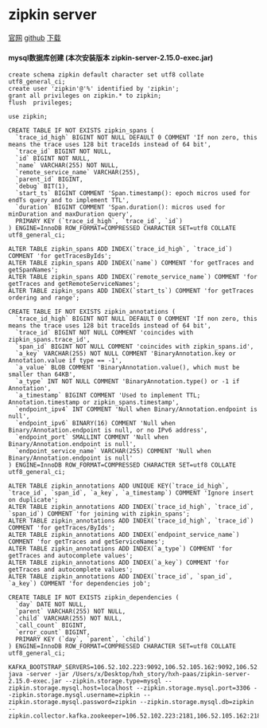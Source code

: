 # zipkin server

[官网](https://zipkin.io/) [github](https://github.com/openzipkin/zipkin) [下载](https://search.maven.org/remote_content?g=io.zipkin&a=zipkin-server&v=LATEST&c=exec)



#### mysql数据库创建 \(本次安装版本 zipkin-server-2.15.0-exec.jar\)


    create schema zipkin default character set utf8 collate utf8_general_ci;
    create user 'zipkin'@'%' identified by 'zipkin';
    grant all privileges on zipkin.* to zipkin;
    flush  privileges;

    use zipkin;

    CREATE TABLE IF NOT EXISTS zipkin_spans (
      `trace_id_high` BIGINT NOT NULL DEFAULT 0 COMMENT 'If non zero, this means the trace uses 128 bit traceIds instead of 64 bit',
      `trace_id` BIGINT NOT NULL,
      `id` BIGINT NOT NULL,
      `name` VARCHAR(255) NOT NULL,
      `remote_service_name` VARCHAR(255),
      `parent_id` BIGINT,
      `debug` BIT(1),
      `start_ts` BIGINT COMMENT 'Span.timestamp(): epoch micros used for endTs query and to implement TTL',
      `duration` BIGINT COMMENT 'Span.duration(): micros used for minDuration and maxDuration query',
      PRIMARY KEY (`trace_id_high`, `trace_id`, `id`)
    ) ENGINE=InnoDB ROW_FORMAT=COMPRESSED CHARACTER SET=utf8 COLLATE utf8_general_ci;

    ALTER TABLE zipkin_spans ADD INDEX(`trace_id_high`, `trace_id`) COMMENT 'for getTracesByIds';
    ALTER TABLE zipkin_spans ADD INDEX(`name`) COMMENT 'for getTraces and getSpanNames';
    ALTER TABLE zipkin_spans ADD INDEX(`remote_service_name`) COMMENT 'for getTraces and getRemoteServiceNames';
    ALTER TABLE zipkin_spans ADD INDEX(`start_ts`) COMMENT 'for getTraces ordering and range';

    CREATE TABLE IF NOT EXISTS zipkin_annotations (
      `trace_id_high` BIGINT NOT NULL DEFAULT 0 COMMENT 'If non zero, this means the trace uses 128 bit traceIds instead of 64 bit',
      `trace_id` BIGINT NOT NULL COMMENT 'coincides with zipkin_spans.trace_id',
      `span_id` BIGINT NOT NULL COMMENT 'coincides with zipkin_spans.id',
      `a_key` VARCHAR(255) NOT NULL COMMENT 'BinaryAnnotation.key or Annotation.value if type == -1',
      `a_value` BLOB COMMENT 'BinaryAnnotation.value(), which must be smaller than 64KB',
      `a_type` INT NOT NULL COMMENT 'BinaryAnnotation.type() or -1 if Annotation',
      `a_timestamp` BIGINT COMMENT 'Used to implement TTL; Annotation.timestamp or zipkin_spans.timestamp',
      `endpoint_ipv4` INT COMMENT 'Null when Binary/Annotation.endpoint is null',
      `endpoint_ipv6` BINARY(16) COMMENT 'Null when Binary/Annotation.endpoint is null, or no IPv6 address',
      `endpoint_port` SMALLINT COMMENT 'Null when Binary/Annotation.endpoint is null',
      `endpoint_service_name` VARCHAR(255) COMMENT 'Null when Binary/Annotation.endpoint is null'
    ) ENGINE=InnoDB ROW_FORMAT=COMPRESSED CHARACTER SET=utf8 COLLATE utf8_general_ci;

    ALTER TABLE zipkin_annotations ADD UNIQUE KEY(`trace_id_high`, `trace_id`, `span_id`, `a_key`, `a_timestamp`) COMMENT 'Ignore insert on duplicate';
    ALTER TABLE zipkin_annotations ADD INDEX(`trace_id_high`, `trace_id`, `span_id`) COMMENT 'for joining with zipkin_spans';
    ALTER TABLE zipkin_annotations ADD INDEX(`trace_id_high`, `trace_id`) COMMENT 'for getTraces/ByIds';
    ALTER TABLE zipkin_annotations ADD INDEX(`endpoint_service_name`) COMMENT 'for getTraces and getServiceNames';
    ALTER TABLE zipkin_annotations ADD INDEX(`a_type`) COMMENT 'for getTraces and autocomplete values';
    ALTER TABLE zipkin_annotations ADD INDEX(`a_key`) COMMENT 'for getTraces and autocomplete values';
    ALTER TABLE zipkin_annotations ADD INDEX(`trace_id`, `span_id`, `a_key`) COMMENT 'for dependencies job';

    CREATE TABLE IF NOT EXISTS zipkin_dependencies (
      `day` DATE NOT NULL,
      `parent` VARCHAR(255) NOT NULL,
      `child` VARCHAR(255) NOT NULL,
      `call_count` BIGINT,
      `error_count` BIGINT,
      PRIMARY KEY (`day`, `parent`, `child`)
    ) ENGINE=InnoDB ROW_FORMAT=COMPRESSED CHARACTER SET=utf8 COLLATE utf8_general_ci;




```
KAFKA_BOOTSTRAP_SERVERS=106.52.102.223:9092,106.52.105.162:9092,106.52.106.172:9092 java -server -jar /Users/x/Desktop/hxh_story/hxh-paas/zipkin-server-2.15.0-exec.jar --zipkin.storage.type=mysql --zipkin.storage.mysql.host=localhost --zipkin.storage.mysql.port=3306 --zipkin.storage.mysql.username=zipkin --zipkin.storage.mysql.password=zipkin --zipkin.storage.mysql.db=zipkin --zipkin.collector.kafka.zookeeper=106.52.102.223:2181,106.52.105.162:2181,106.52.106.172:2181
```



